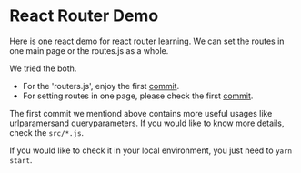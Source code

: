 # React Router Demo

Here is one react demo for react router learning.
We can set the routes in one main page or the routes.js as a whole.

We tried the both.

- For the 'routers.js', enjoy the first [commit](https://github.com/testcara/react_router_demo/commit/f4213d0daf271dc1bc8de12753538720d5fcb96b).
- For setting routes in one page, please check the first [commit](https://github.com/testcara/react_router_demo/commit/6346bb1c81540133df3563d53bf5294b54e1cc64).

The first commit we mentiond above contains more useful usages like urlparamersand queryparameters. If you would like to know more details, check the ```src/*.js```.

If you would like to check it in your local environment, you just need to ```yarn start```.